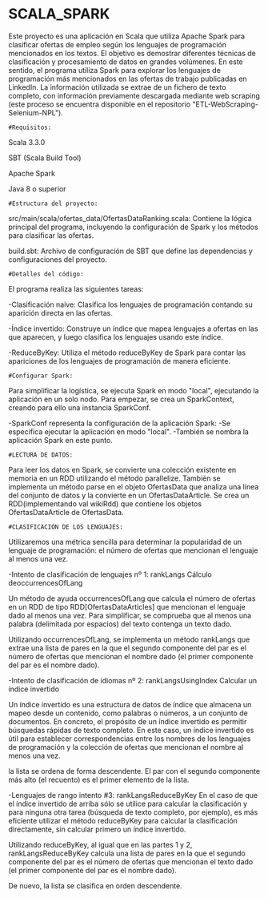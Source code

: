 # SCALA_SPARK
Este proyecto es una aplicación en Scala que utiliza Apache Spark para clasificar ofertas de empleo según los lenguajes de programación mencionados en los textos. El objetivo es demostrar diferentes técnicas de clasificación y procesamiento de datos en grandes volúmenes. En este sentido, el programa utiliza Spark para explorar los lenguajes de programación más mencionados en las ofertas de trabajo publicadas en LinkedIn. La información utilizada se extrae de un fichero de texto completo, con información previamente descargada mediante web scraping (este proceso se encuentra disponible en el repositorio "ETL-WebScraping-Selenium-NPL").

	#Requisitos:
Scala 3.3.0

SBT (Scala Build Tool)

Apache Spark

Java 8 o superior


	#Estructura del proyecto:
src/main/scala/ofertas_data/OfertasDataRanking.scala: Contiene la lógica principal del programa, incluyendo la configuración de Spark y los métodos para clasificar las ofertas.

build.sbt: Archivo de configuración de SBT que define las dependencias y configuraciones del proyecto.

	#Detalles del código:

El programa realiza las siguientes tareas:

-Clasificación naive: Clasifica los lenguajes de programación contando su aparición directa en las ofertas.

-Índice invertido: Construye un índice que mapea lenguajes a ofertas en las que aparecen, y luego clasifica los lenguajes usando este índice.

-ReduceByKey: Utiliza el método reduceByKey de Spark para contar las apariciones de los lenguajes de programación de manera eficiente.

	#Configurar Spark:
 
Para simplificar la logística, se ejecuta Spark en modo "local", ejecutando la aplicación en un solo nodo. Para empezar, se crea un SparkContext, creando para ello una instancia SparkConf.

-SparkConf representa la configuración de la aplicación Spark:
	-Se especifica ejecutar la aplicación en modo "local".
	-También se nombra la aplicación Spark en este punto.

	#LECTURA DE DATOS:
 
Para leer los datos en Spark, se convierte una colección existente en memoria en un RDD utilizando el método parallelize.
También se implementa un método parse en el objeto OfertasData que analiza una línea del conjunto de datos y la convierte en un OfertasDataArticle.
Se crea un RDD(implementando val wikiRdd) que contiene los objetos OfertasDataArticle de OfertasData.

	#CLASIFICACIÓN DE LOS LENGUAJES:

Utilizaremos una métrica sencilla para determinar la popularidad de un lenguaje de programación: el número de ofertas que mencionan el lenguaje al menos una vez.

-Intento de clasificación de lenguajes nº 1: rankLangs
Cálculo deoccurrencesOfLang

Un método de ayuda occurrencesOfLang que calcula el número de ofertas en un RDD de tipo RDD[OfertasDataArticles] que mencionan el lenguaje dado al menos una vez. Para simplificar, se comprueba que al menos una palabra (delimitada por espacios) del texto contenga un texto dado.

Utilizando occurrencesOfLang, se implementa un método rankLangs que extrae una lista de pares en la que el segundo componente del par es el número de ofertas que mencionan el nombre dado (el primer componente del par es el nombre dado).

-Intento de clasificación de idiomas nº 2: rankLangsUsingIndex
Calcular un índice invertido

Un índice invertido es una estructura de datos de índice que almacena un mapeo desde un contenido, como palabras o números, a un conjunto de documentos. En concreto, el propósito de un índice invertido es permitir búsquedas rápidas de texto completo. En este caso, un índice invertido es útil para establecer correspondencias entre los nombres de los lenguajes de programación y la colección de ofertas que mencionan el nombre al menos una vez.

la lista se ordena de forma descendente. El par con el segundo componente más alto (el recuento) es el primer elemento de la lista.

-Lenguajes de rango intento #3: rankLangsReduceByKey
En el caso de que el índice invertido de arriba sólo se utilice para calcular la clasificación y para ninguna otra tarea (búsqueda de texto completo, por ejemplo), es más eficiente utilizar el método reduceByKey para calcular la clasificación directamente, sin calcular primero un índice invertido. 

Utilizando reduceByKey, al igual que en las partes 1 y 2, rankLangsReduceByKey calcula una lista de pares en la que el segundo componente del par es el número de ofertas que mencionan el texto dado (el primer componente del par es el nombre dado).

De nuevo, la lista se clasifica en orden descendente. 
